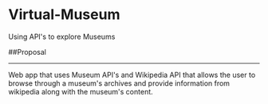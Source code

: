 # Virtual-Museum
Using API's to explore Museums

##Proposal
***
Web app that uses Museum API's and Wikipedia API that allows the user to browse through a museum's archives and provide information from wikipedia along with the museum's content. 
